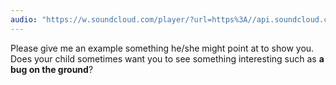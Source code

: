 ```yaml
---
audio: "https://w.soundcloud.com/player/?url=https%3A//api.soundcloud.com/tracks/1472903746%3Fsecret_token%3Ds-hY0UirxoxUs&color=%23ff5500&auto_play=true&hide_related=false&show_comments=true&show_user=true&show_reposts=false&show_teaser=true&visual=true"
---
```


Please give me an example something he/she might point at to show you. Does your child sometimes want you to see something interesting such as <strong>a bug on the ground</strong>?